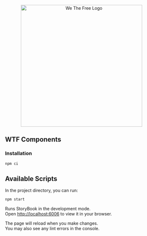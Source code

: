 <p align="center"><a href="https://mystats.wtf" target="_blank"><img src="https://github.com/WeTheFreeAnimalRights/MyStats.wtf-new/blob/main/public/images/wtf-logo-badge.png?raw=true" width="400" alt="We The Free Logo"></a></p>

## WTF Components

### Installation

```bash
npm ci
```

## Available Scripts

In the project directory, you can run:

```bash
npm start
```

Runs StoryBook in the development mode.\
Open [http://localhost:6006](http://localhost:6006) to view it in your browser.

The page will reload when you make changes.\
You may also see any lint errors in the console.
